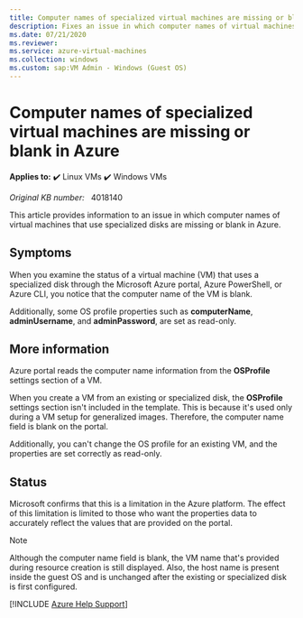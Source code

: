 ```yaml
---
title: Computer names of specialized virtual machines are missing or blank in Azure
description: Fixes an issue in which computer names of virtual machines that use specialized disks are missing or blank in Azure.
ms.date: 07/21/2020
ms.reviewer: 
ms.service: azure-virtual-machines
ms.collection: windows
ms.custom: sap:VM Admin - Windows (Guest OS)
---
```

# Computer names of specialized virtual machines are missing or blank in Azure

**Applies to:** :heavy_check_mark: Linux VMs :heavy_check_mark: Windows VMs

_Original KB number:_ &nbsp; 4018140

This article provides information to an issue in which computer names of virtual machines that use specialized disks are missing or blank in Azure.

## Symptoms

When you examine the status of a virtual machine (VM) that uses a specialized disk through the Microsoft Azure portal, Azure PowerShell, or Azure CLI, you notice that the computer name of the VM is blank.  

Additionally, some OS profile properties such as **computerName**, **adminUsername**, and **adminPassword**, are set as read-only.  

## More information

Azure portal reads the computer name information from the **OSProfile** settings section of a VM.  

When you create a VM from an existing or specialized disk, the **OSProfile** settings section isn't included in the template. This is because it's used only during a VM setup for generalized images. Therefore, the computer name field is blank on the portal.

Additionally, you can't change the OS profile for an existing VM, and the properties are set correctly as read-only.  

## Status

Microsoft confirms that this is a limitation in the Azure platform. The effect of this limitation is limited to those who want the properties data to accurately reflect the values that are provided on the portal.  

> [!NOTE]
> Although the computer name field is blank, the VM name that's provided during resource creation is still displayed. Also, the host name is present inside the guest OS and is unchanged after the existing or specialized disk is first configured.

[!INCLUDE [Azure Help Support](../../../includes/azure-help-support.md)]
